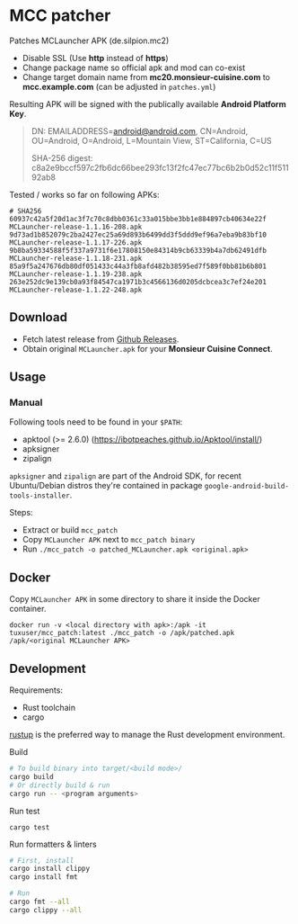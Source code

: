# MCC patcher

Patches MCLauncher APK (de.silpion.mc2)

* Disable SSL (Use **http** instead of **https**)
* Change package name so official apk and mod can co-exist
* Change target domain name from **mc20.monsieur-cuisine.com** to **mcc.example.com** (can be adjusted in `patches.yml`)

Resulting APK will be signed with the publically available **Android Platform Key**.

>DN: EMAILADDRESS=android@android.com, CN=Android, OU=Android, O=Android, L=Mountain View, ST=California, C=US
>
>SHA-256 digest: c8a2e9bccf597c2fb6dc66bee293fc13f2fc47ec77bc6b2b0d52c11f51192ab8


Tested / works so far on following APKs:

```
# SHA256
60937c42a5f20d1ac3f7c70c8dbb0361c33a015bbe3bb1e884897cb40634e22f  MCLauncher-release-1.1.16-208.apk
9d73ad1b852079c2ba2427ec25a69d893b6499dd3f5ddd9ef96a7eba9b83bf10  MCLauncher-release-1.1.17-226.apk
9b8ba59334588f5f337a9731f6e17808150e84314b9cb63339b4a7db62491dfb  MCLauncher-release-1.1.18-231.apk
85a9f5a247676db80df051433c44a3fb8afd482b38595ed7f589f0bb81b6b801  MCLauncher-release-1.1.19-238.apk
263e252dc9e139cb0a93f84547ca1971b3c4566136d0205dcbcea3c7ef24e201  MCLauncher-release-1.1.22-248.apk
```

## Download

* Fetch latest release from [Github Releases](https://github.com/tuxuser/monsieurcc-patch/releases/latest).
* Obtain original `MCLauncher.apk` for your **Monsieur Cuisine Connect**.

## Usage

### Manual

Following tools need to be found in your `$PATH`:

* apktool (>= 2.6.0) (https://ibotpeaches.github.io/Apktool/install/)
* apksigner
* zipalign

`apksigner` and `zipalign` are part of the Android SDK, for recent Ubuntu/Debian distros they're
contained in package `google-android-build-tools-installer`.

Steps:
* Extract or build `mcc_patch`
* Copy `MCLauncher APK` next to `mcc_patch binary`
* Run `./mcc_patch -o patched_MCLauncher.apk <original.apk>`

## Docker

Copy `MCLauncher APK` in some directory to share it inside the Docker container.

```
docker run -v <local directory with apk>:/apk -it tuxuser/mcc_patch:latest ./mcc_patch -o /apk/patched.apk /apk/<original MCLauncher APK>
```


## Development

Requirements:
* Rust toolchain
* cargo

[rustup](https://rustup.rs) is the preferred way to manage the Rust development environment.

Build

```sh
# To build binary into target/<build mode>/
cargo build
# Or directly build & run
cargo run -- <program arguments>
```

Run test
```
cargo test
```

Run formatters & linters
```sh
# First, install
cargo install clippy
cargo install fmt

# Run
cargo fmt --all
cargo clippy --all
```

